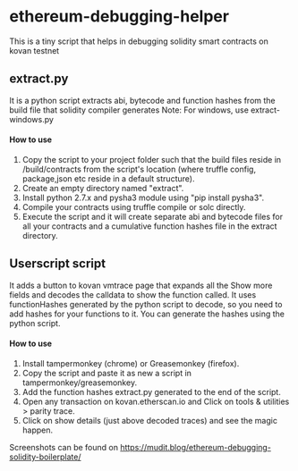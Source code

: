 # ethereum-debugging-helper
This is a tiny script that helps in debugging solidity smart contracts on kovan testnet

## extract.py
It is a python script extracts abi, bytecode and function hashes from the build file that solidity compiler generates
Note: For windows, use extract-windows.py

#### How to use
1. Copy the script to your project folder such that the build files reside in /build/contracts from the script's location (where truffle config, package,json etc reside in a default structure).
2. Create an empty directory named "extract".
3. Install python 2.7.x and pysha3 module using "pip install pysha3".
4. Compile your contracts using truffle compile or solc directly.
5. Execute the script and it will create separate abi and bytecode files for all your contracts and a cumulative function hashes file in the extract directory.


## Userscript script
It adds a button to kovan vmtrace page that expands all the Show more fields and decodes the calldata to show the function called.
It uses functionHashes generated by the python script to decode, so you need to add hashes for your functions to it. You can generate the hashes using the python script.

#### How to use
1. Install tampermonkey (chrome) or Greasemonkey (firefox).
2. Copy the script and paste it as new a script in tampermonkey/greasemonkey.
3. Add the function hashes extract.py generated to the end of the script.
4. Open any transaction on kovan.etherscan.io and Click on tools & utilities > parity trace.
5. Click on show details (just above decoded traces) and see the magic happen.

Screenshots can be found on https://mudit.blog/ethereum-debugging-solidity-boilerplate/
